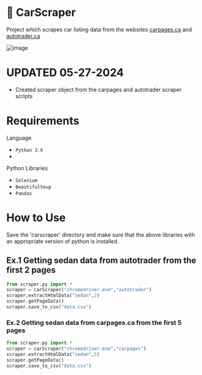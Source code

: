 # 🚗 CarScraper
 Project which scrapes car listing data from the websites [carpages.ca](https://carpages.ca/) and
 [autotrader.ca](https://www.autotrader.ca/)
 
![image](https://github.com/Meelkhal/CarScraper/assets/52140659/5293f032-9c05-468b-bca0-62c64fd2cb1e)

# UPDATED 05-27-2024
* Created scraper object from the carpages and autotrader scraper scripts

# Requirements
Language

* `Python 3.X`
* 
Python Libraries
* `Selenium`
* `BeautifulSoup`
* `Pandas`

# How to Use

Save the 'carscraper' directory and make sure that the above libraries with an appropriate version of python is installed.

## Ex.1 Getting sedan data from autotrader from the first 2 pages
```python
from scraper.py import *
scraper = carScraper("chromedriver.exe","autotrader")
scraper.extractHtmlData("sedan",2)
scraper.getPageData()
scraper.save_to_csv("data.csv")
```

### Ex.2 Getting sedan data from carpages.ca from the first 5 pages
```python
from scraper.py import *
scraper = carScraper("chromedriver.exe","carpages")
scraper.extractHtmlData("sedan",5)
scraper.getPageData()
scraper.save_to_csv("data.csv")
```
